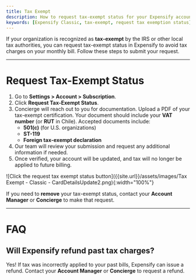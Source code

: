 ```yaml
---
title: Tax Exempt
description: How to request tax-exempt status for your Expensify account if your organization is recognized by the IRS or other local tax authorities.
keywords: [Expensify Classic, tax-exempt, request tax exemption status]
---
```


If your organization is recognized as **tax-exempt** by the IRS or other local tax authorities, you can request tax-exempt status in Expensify to avoid tax charges on your monthly bill. Follow these steps to submit your request.

---

# Request Tax-Exempt Status

1. Go to **Settings > Account > Subscription**.
2. Click **Request Tax-Exempt Status**.
3. Concierge will reach out to you for documentation. Upload a PDF of your tax-exempt certification. Your document should include your **VAT number** (or **RUT** in Chile). Accepted documents include:
   - **501(c)** (for U.S. organizations)
   - **ST-119**
   - **Foreign tax-exempt declaration**
4. Our team will review your submission and request any additional information if needed.
5. Once verified, your account will be updated, and tax will no longer be applied to future billing.

![Click the request tax exempt status button]({{site.url}}/assets/images/Tax Exempt - Classic - CardDetailsUpdate2.png){:width="100%"}

If you need to **remove** your tax-exempt status, contact your **Account Manager** or **Concierge** to make that request.

---

# FAQ

## Will Expensify refund past tax charges?

Yes! If tax was incorrectly applied to your past bills, Expensify can issue a refund. Contact your **Account Manager** or **Concierge** to request a refund.

